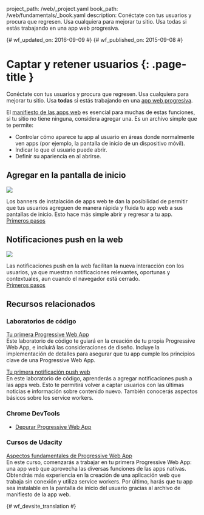 project_path: /web/_project.yaml
book_path: /web/fundamentals/_book.yaml
description: Conéctate con tus usuarios y procura que regresen. Usa cualquiera para mejorar tu sitio. Usa todas si estás trabajando en una app web progresiva.

{# wf_updated_on: 2016-09-09 #}
{# wf_published_on: 2015-09-08 #}

# Captar y retener usuarios {: .page-title }

Conéctate con tus usuarios y procura que regresen. Usa cualquiera para mejorar tu
sitio. Usa **todas** si estás trabajando en una
[app web progresiva](/web/progressive-web-apps/).

El [manifiesto de las apps web](web-app-manifest/) es esencial para muchas de estas funciones,
si tu sitio no tiene ninguna, considera agregar una. Es un archivo simple que te
permite:   

* Controlar cómo aparece tu app al usuario en áreas donde normalmente
ven apps (por ejemplo, la pantalla de inicio de un dispositivo móvil).  
* Indicar lo que el usuario puede abrir.  
* Definir su apariencia en al abrirse.  

<div class="attempt-left">
  <h2>Agregar en la pantalla de inicio</h2>
  <a href="app-install-banners/">
    <img src="/web/images/common/add-to-hs-16x9.png">
  </a>
  <p>
    Los banners de instalación de apps web te dan la posibilidad de permitir que tus usuarios agreguen de manera rápida
 y fluida tu app web a sus pantallas de inicio. Esto hace más simple
 abrir y regresar a tu app.<br>
    <a href="app-install-banners/">Primeros pasos</a>
  </p>
</div>
<div class="attempt-right">
  <h2>Notificaciones push en la web</h2>
  <a href="push-notifications/">
    <img src="/web/images/common/push-notification-16x9.png">
  </a>
  <p>
    Las notificaciones push en la web facilitan la nueva interacción con los usuarios, ya que
 muestran notificaciones relevantes, oportunas y contextuales, aun cuando
 el navegador está cerrado.<br>
    <a href="push-notifications/">Primeros pasos</a>
  </p>
</div>

<div style="clear:both;"></div>

## Recursos relacionados

### Laboratorios de código

[Tu primera Progressive Web App](/web/fundamentals/getting-started/codelabs/your-first-pwapp/)<br>
Este laboratorio de código te guiará en la creación de tu propia Progressive Web App,
e incluirá las consideraciones de diseño. Incluye la implementación de detalles para
asegurar que tu app cumple los principios clave de una Progressive Web App.

[Tu primera notificación push web](/web/fundamentals/getting-started/codelabs/push-notifications/)<br>
En este laboratorio de código, aprenderás a agregar notificaciones push a las apps
web. Esto te permitirá volver a captar usuarios con las últimas noticias e
información sobre contenido nuevo. También conocerás aspectos básicos sobre los service workers.

### Chrome DevTools

* [Depurar Progressive Web App](/web/tools/chrome-devtools/progressive-web-apps/)


### Cursos de Udacity

[Aspectos fundamentales de Progressive Web App](https://udacity.com/ud811)<br>
En este curso, comenzarás a trabajar en tu primera Progressive Web
App: una app web que aprovecha las diversas funciones de las apps
nativas. Obtendrás más experiencia en la creación de una aplicación
web que trabaja sin conexión y utiliza service workers. Por último, harás que tu app
sea instalable en la pantalla de inicio del usuario gracias al archivo de manifiesto de la app web.


<div style="clear:both;"></div>


{# wf_devsite_translation #}
